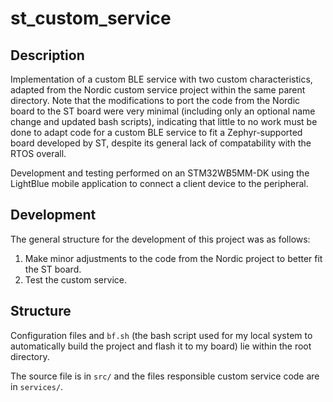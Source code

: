 
# st_custom_service

## Description
Implementation of a custom BLE service with two custom characteristics, adapted from the Nordic custom service project within the same parent directory. Note that the modifications to port the code from the Nordic board to the ST board were very minimal (including only an optional name change and updated bash scripts), indicating that little to no work must be done to adapt code for a custom BLE service to fit a Zephyr-supported board developed by ST, despite its general lack of compatability with the RTOS overall.

Development and testing performed on an STM32WB5MM-DK using the LightBlue mobile application to connect a client device to the peripheral.

## Development
The general structure for the development of this project was as follows:
1. Make minor adjustments to the code from the Nordic project to better fit the ST board.
2. Test the custom service.


## Structure
Configuration files and `bf.sh` (the bash script used for my local system to automatically build the project and flash it to my board) lie within the root directory. 

The source file is in `src/` and the files responsible custom service code are in `services/`.
